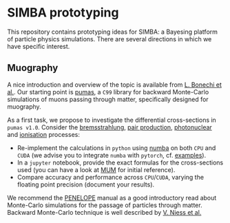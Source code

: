 # SIMBA prototyping

This repository contains prototyping ideas for SIMBA: a Bayesing platform of particle physics simulations. There are several directions in which we have specific interest.

## Muography 

A nice introduction and overview of the topic is available from [L. Bonechi et al.](https://arxiv.org/abs/1906.03934).
Our starting point is [pumas](https://github.com/niess/pumas), a `C99` library for backward Monte-Carlo simulations of muons passing through matter, specifically designed for muography. 


As a first task, we propose to investigate the differential cross-sections in `pumas v1.0`. Consider the [bremsstrahlung](https://github.com/niess/pumas/blob/d04dce6388bc0928e7bd6912d5b364df4afa1089/src/pumas.c#L9155), [pair production](https://github.com/niess/pumas/blob/d04dce6388bc0928e7bd6912d5b364df4afa1089/src/pumas.c#L9221), [photonuclear](https://github.com/niess/pumas/blob/d04dce6388bc0928e7bd6912d5b364df4afa1089/src/pumas.c#L9515) and [ionisation](https://github.com/niess/pumas/blob/d04dce6388bc0928e7bd6912d5b364df4afa1089/src/pumas.c#L9620) processes: 


 * Re-implement the calculations in `python` using [numba](https://colab.research.google.com/github/cbernet/maldives/blob/master/numba/numba_cuda.ipynb) on both `CPU` and `CUDA` (we advise you to integrate `numba` with `pytorch`, cf. [examples](https://gist.github.com/grinisrit/280e4f14b17fe5ee37e2e254700d9fd0)). 
 * In a `jupyter` notebook, provide the exact formulas for the cross-sections used (you can have a look at [MUM](https://arxiv.org/abs/hep-ph/0010322) for initial reference).
 * Compare accuracy and performance across `CPU`/`CUDA`, varying the floating point precision (document your results).

 We recommend the [PENELOPE](https://www.oecd-nea.org/science/docs/2011/nsc-doc2011-5) manual as a good introductory read about Monte-Carlo simulations for the passage of particles through matter. Backward Monte-Carlo technique is well described by [V. Niess et al.](https://arxiv.org/abs/1705.05636)